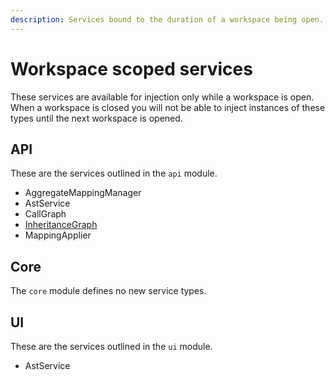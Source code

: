 ```yaml
---
description: Services bound to the duration of a workspace being open.
---
```


# Workspace scoped services

These services are available for injection only while a workspace is open. When a workspace is closed you will not be able to inject instances of these types until the next workspace is opened.

## API

These are the services outlined in the `api` module.&#x20;

* AggregateMappingManager
* AstService
* CallGraph
* [InheritanceGraph](inheritancegraph.md)
* MappingApplier

## Core

The `core` module defines no new service types.

## UI

These are the services outlined in the `ui` module.

* AstService
